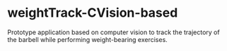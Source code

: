 # weightTrack-CVision-based
Prototype application based on computer vision to track the trajectory of the barbell while performing weight-bearing exercises.
